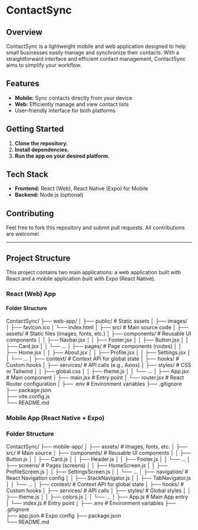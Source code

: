 # ContactSync

## Overview

ContactSync is a lightweight mobile and web application designed to help small businesses easily manage and synchronize their contacts. With a straightforward interface and efficient contact management, ContactSync aims to simplify your workflow.

## Features

- **Mobile:** Sync contacts directly from your device
- **Web:** Efficiently manage and view contact lists
- User-friendly interface for both platforms

## Getting Started

1. **Clone the repository.**
2. **Install dependencies.**
3. **Run the app on your desired platform.**

## Tech Stack

- **Frontend:** React (Web), React Native (Expo) for Mobile
- **Backend:** Node.js (optional)

## Contributing

Feel free to fork this repository and submit pull requests. All contributions are welcome!

---

## Project Structure

This project contains two main applications: a web application built with React and a mobile application built with Expo (React Native).

### React (Web) App

#### Folder Structure


ContactSync/
├── web-app/
│
├── public/                     # Static assets
│   ├── images/
│   ├── favicon.ico
│   └── index.html
│
├── src/                        # Main source code
│   ├── assets/                 # Static files (images, fonts, etc.)
│   ├── components/             # Reusable UI components
│   │   ├── Navbar.jsx
│   │   ├── Footer.jsx
│   │   ├── Button.jsx
│   │   ├── Card.jsx
│   │   └── ...
│   ├── pages/                  # Page components (routes)
│   │   ├── Home.jsx
│   │   ├── About.jsx
│   │   ├── Profile.jsx
│   │   ├── Settings.jsx
│   │   └── ...
│   ├── context/                 # Context API for global state
│   ├── hooks/                   # Custom hooks
│   ├── services/                # API calls (e.g., Axios)
│   ├── styles/                  # CSS or Tailwind
│   │   ├── global.css
│   │   ├── theme.js
│   │   └── ...
│   ├── App.jsx                   # Main component
│   ├── main.jsx                   # Entry point
│   └── router.jsx                 # React Router configuration
│
├── .env                          # Environment variables
├── .gitignore                    
├── package.json                  
├── vite.config.js                
└── README.md                    


### Mobile App (React Native + Expo)

### Folder Structure

ContactSync/
├── mobile-app/
│
├── assets/                   # Images, fonts, etc.
│
├── src/                      # Main source
│   ├── components/           # Reusable UI components
│   │   ├── Button.js
│   │   ├── Card.js
│   │   ├── Header.js
│   │   ├── Footer.js
│   │   └── ...
│   ├── screens/              # Pages (screens)
│   │   ├── HomeScreen.js
│   │   ├── ProfileScreen.js
│   │   ├── SettingsScreen.js
│   │   └── ...
│   ├── navigation/           # React Navigation config
│   │   ├── StackNavigator.js
│   │   ├── TabNavigator.js
│   │   └── ...
│   ├── context/              # Context API for global state
│   ├── hooks/                # Custom hooks
│   ├── services/             # API calls
│   ├── styles/               # Global styles
│   │   ├── theme.js
│   │   ├── colors.js
│   │   └── ...
│   ├── App.js                 # Main App entry
│   └── index.js                # Entry point
│
├── .env                       # Environment variables
├── .gitignore                 
├── app.json                   # Expo config
├── package.json               
└── README.md                  

